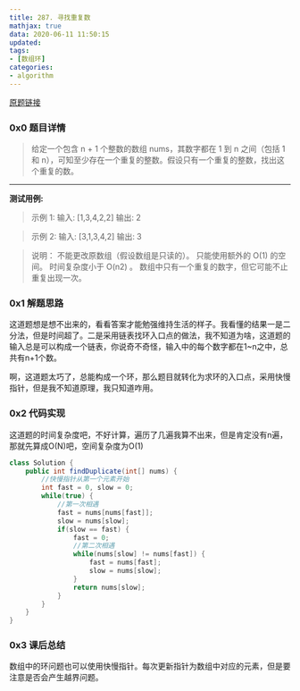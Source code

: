 ```yaml
---
title: 287. 寻找重复数
mathjax: true
data: 2020-06-11 11:50:15
updated:
tags:
- [数组环]
categories:
- algorithm
---
```


[原题链接](https://leetcode-cn.com/problems/find-the-duplicate-number/)

### 0x0 题目详情

>给定一个包含 n + 1 个整数的数组 nums，其数字都在 1 到 n 之间（包括 1 和 n），可知至少存在一个重复的整数。假设只有一个重复的整数，找出这个重复的数。

---

**测试用例:**

>示例 1:
输入: [1,3,4,2,2]
输出: 2

>示例 2:
输入: [3,1,3,4,2]
输出: 3

>说明：
不能更改原数组（假设数组是只读的）。
只能使用额外的 O(1) 的空间。
时间复杂度小于 O(n2) 。
数组中只有一个重复的数字，但它可能不止重复出现一次。

### 0x1 解题思路

这道题想是想不出来的，看看答案才能勉强维持生活的样子。我看懂的结果一是二分法，但是时间超了。二是采用链表找环入口点的做法，我不知道为啥，这道题的输入总是可以构成一个链表，你说奇不奇怪，输入中的每个数字都在1~n之中，总共有n+1个数。

啊，这道题太巧了，总能构成一个环，那么题目就转化为求环的入口点，采用快慢指针，但是我不知道原理，我只知道咋用。

### 0x2 代码实现

这道题的时间复杂度吧，不好计算，遍历了几遍我算不出来，但是肯定没有n遍，那就先算成O(N)吧，空间复杂度为O(1)

``` java
class Solution {
    public int findDuplicate(int[] nums) {
        //快慢指针从第一个元素开始
        int fast = 0, slow = 0;
        while(true) {
            //第一次相遇
            fast = nums[nums[fast]];
            slow = nums[slow];
            if(slow == fast) {
                fast = 0;
                //第二次相遇
                while(nums[slow] != nums[fast]) {
                    fast = nums[fast];
                    slow = nums[slow];
                }
                return nums[slow];
            }
        }
    }
}

```

### 0x3 课后总结

数组中的环问题也可以使用快慢指针。每次更新指针为数组中对应的元素，但是要注意是否会产生越界问题。